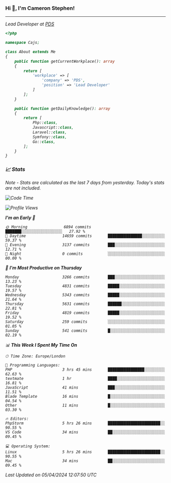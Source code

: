 ### Hi 👋, I'm Cameron Stephen!
<hr>
<p><em>Lead Developer at <a href="https://prindatasolutions.co.uk">PDS</a></p>


```php
<?php

namespace Cajs;

class About extends Me
{
    public function getCurrentWorkplace(): array
    {
        return [
            'workplace' => [
                'company' => 'PDS',
                'position' => 'Lead Developer'
            ]
        ];
    }

    public function getDailyKnowledge(): array
    {
        return [
            Php::class,
            Javascript::class,
            Laravel::class,
            Symfony::class,
            Go::class,
        ];
    }
}
```

### 📈 Stats
<p><em>Note - Stats are calculated as the last 7 days from yesterday. Today's stats are not included.</em></p>


<!--START_SECTION:waka-->
![Code Time](http://img.shields.io/badge/Code%20Time-3%2C752%20hrs%2044%20mins-blue)

![Profile Views](http://img.shields.io/badge/Profile%20Views-0-blue)

**I'm an Early 🐤** 

```text
🌞 Morning                6894 commits        ███████░░░░░░░░░░░░░░░░░░   27.92 % 
🌆 Daytime                14659 commits       ███████████████░░░░░░░░░░   59.37 % 
🌃 Evening                3137 commits        ███░░░░░░░░░░░░░░░░░░░░░░   12.71 % 
🌙 Night                  0 commits           ░░░░░░░░░░░░░░░░░░░░░░░░░   00.00 % 
```
📅 **I'm Most Productive on Thursday** 

```text
Monday                   3266 commits        ███░░░░░░░░░░░░░░░░░░░░░░   13.23 % 
Tuesday                  4831 commits        █████░░░░░░░░░░░░░░░░░░░░   19.57 % 
Wednesday                5343 commits        █████░░░░░░░░░░░░░░░░░░░░   21.64 % 
Thursday                 5631 commits        ██████░░░░░░░░░░░░░░░░░░░   22.81 % 
Friday                   4819 commits        █████░░░░░░░░░░░░░░░░░░░░   19.52 % 
Saturday                 259 commits         ░░░░░░░░░░░░░░░░░░░░░░░░░   01.05 % 
Sunday                   541 commits         █░░░░░░░░░░░░░░░░░░░░░░░░   02.19 % 
```


📊 **This Week I Spent My Time On** 

```text
🕑︎ Time Zone: Europe/London

💬 Programming Languages: 
PHP                      3 hrs 45 mins       ████████████████░░░░░░░░░   62.63 % 
textmate                 1 hr                ████░░░░░░░░░░░░░░░░░░░░░   16.81 % 
JavaScript               41 mins             ███░░░░░░░░░░░░░░░░░░░░░░   11.51 % 
Blade Template           16 mins             █░░░░░░░░░░░░░░░░░░░░░░░░   04.54 % 
Other                    11 mins             █░░░░░░░░░░░░░░░░░░░░░░░░   03.30 % 

🔥 Editors: 
PhpStorm                 5 hrs 26 mins       ███████████████████████░░   90.55 % 
VS Code                  34 mins             ██░░░░░░░░░░░░░░░░░░░░░░░   09.45 % 

💻 Operating System: 
Linux                    5 hrs 26 mins       ███████████████████████░░   90.55 % 
Mac                      34 mins             ██░░░░░░░░░░░░░░░░░░░░░░░   09.45 % 
```


 Last Updated on 05/04/2024 12:07:50 UTC
<!--END_SECTION:waka-->
